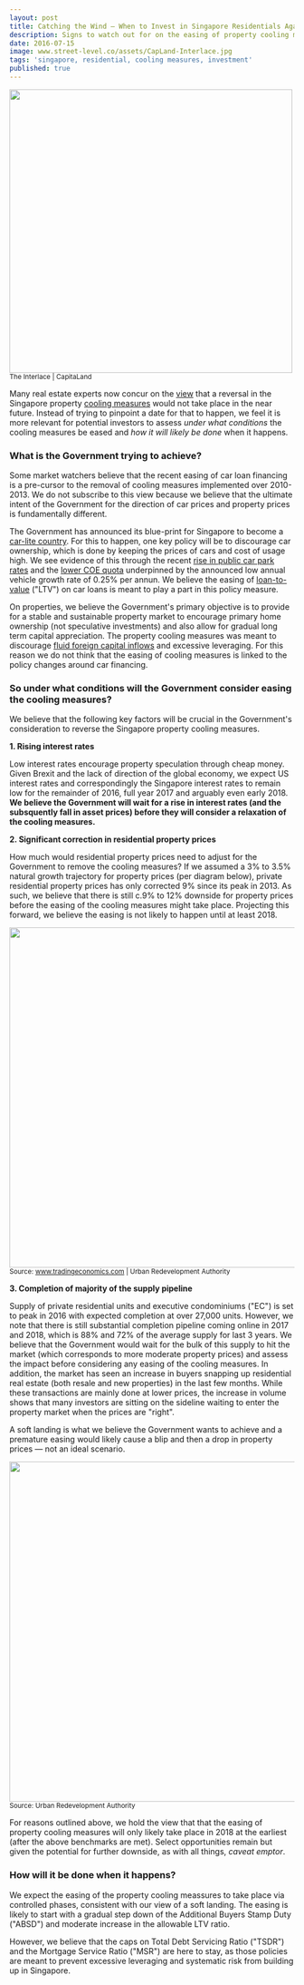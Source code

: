 ```yaml
---
layout: post
title: Catching the Wind ― When to Invest in Singapore Residentials Again
description: Signs to watch out for on the easing of property cooling measures
date: 2016-07-15
image: www.street-level.co/assets/CapLand-Interlace.jpg
tags: 'singapore, residential, cooling measures, investment'
published: true
---
```

<img src="{{site.url}}/assets/CapLand-Interlace.jpg" width="500px"><br>
<sup>The Interlace | CapitaLand</sup><br>

Many real estate experts now concur on the [view](http://www.businesstimes.com.sg/real-estate/no-lifting-of-property-cooling-measures-till-2017-redas-seminar-speakers) that a reversal in the Singapore property [cooling measures](http://www.srx.com.sg/cooling-measures) would not take place in the near future. Instead of trying to pinpoint a date for that to happen, we feel it is more relevant for potential investors to assess *under what conditions* the cooling measures be eased and *how it will likely be done* when it happens.<!--more-->

### What is the Government trying to achieve?
Some market watchers believe that the recent easing of car loan financing is a pre-cursor to the removal of cooling measures implemented over 2010-2013. We do not subscribe to this view because we believe that the ultimate intent of the Government for the direction of car prices and property prices is fundamentally different. 

The Government has announced its blue-print for Singapore to become a [car-lite country](http://www.channelnewsasia.com/news/singapore/attractive-transport/2885982.html). For this to happen, one key policy will be to discourage car ownership, which is done by keeping the prices of cars and cost of usage high. We see evidence of this through the recent [rise in public car park rates](http://www.channelnewsasia.com/news/singapore/public-car-park-rates-set/2898090.html) and the [lower COE quota](http://www.todayonline.com/singapore-fewer-COEs-available-coming-months) underpinned by the announced low annual vehicle growth rate of 0.25% per annun. We believe the easing of [loan-to-value](https://en.wikipedia.org/wiki/Loan-to-value_ratio) ("LTV") on car loans is meant to play a part in this policy measure.

On properties, we believe the Government's primary objective is to provide for a stable and sustainable property market to encourage primary home ownership (not speculative investments) and also allow for gradual long term capital appreciation. The property cooling measures was meant to discourage [fluid foreign capital inflows](https://en.wikipedia.org/wiki/Hot_money) and excessive leveraging. For this reason we do not think that the easing of cooling measures is linked to the policy changes around car financing.

### So under what conditions will the Government consider easing the cooling measures?
We believe that the following key factors will be crucial in the Government's consideration to reverse the Singapore property cooling measures.

**1. Rising interest rates**

Low interest rates encourage property speculation through cheap money. Given Brexit and the lack of direction of the global economy, we expect US interest rates and correspondingly the Singapore interest rates to remain low for the remainder of 2016, full year 2017 and arguably even early 2018. **We believe the Government will wait for a rise in interest rates (and the subsquently fall in asset prices) before they will consider a relaxation of the cooling measures.**

**2. Significant correction in residential property prices**

How much would residential property prices need to adjust for the Government to remove the cooling measures? If we assumed a 3% to 3.5% natural growth trajectory for property prices (per diagram below), private residential property prices has only corrected 9% since its peak in 2013. As such, we believe that there is still c.9% to 12% downside for property prices before the easing of the cooling measures might take place. Projecting this forward, we believe the easing is not likely to happen until at least 2018.

<img src="{{site.url}}/assets/Sg-prop-index-Jul16.png" width="600px"><br>
<sup>Source: www.tradingeconomics.com | Urban Redevelopment Authority</sup>

**3. Completion of majority of the supply pipeline**

Supply of private residential units and executive condominiums ("EC") is set to peak in 2016 with expected completion at over 27,000 units. However, we note that there is still substantial completion pipeline coming online in 2017 and 2018, which is 88% and 72% of the average supply for last 3 years. We believe that the Government would wait for the bulk of this supply to hit the market (which corresponds to more moderate property prices) and assess the impact before considering any easing of the cooling measures. In addition, the market has seen an increase in buyers snapping up residential real estate (both resale and new properties) in the last few months. While these transactions are mainly done at lower prices, the increase in volume shows that many investors are sitting on the sideline waiting to enter the property market when the prices are "right".

A soft landing is what we believe the Government wants to achieve and a premature easing would likely cause a blip and then a drop in property prices ― not an ideal scenario.

<img src="{{site.url}}/assets/Sg-prop-pipeline-Jul16.png" width="600px"><br>
<sup>Source: Urban Redevelopment Authority</sup>

For reasons outlined above, we hold the view that that the easing of property cooling measures will only likely take place in 2018 at the earliest (after the above benchmarks are met). Select opportunities remain but given the potential for further downside, as with all things, *caveat emptor*.

### How will it be done when it happens?
We expect the easing of the property cooling meassures to take place via controlled phases, consistent with our view of a soft landing. The easing is likely to start with a gradual step down of the Additional Buyers Stamp Duty ("ABSD") and moderate increase in the allowable LTV ratio. 

However, we believe that the caps on Total Debt Servicing Ratio ("TSDR") and the Mortgage Service Ratio ("MSR") are here to stay, as those policies are meant to prevent excessive leveraging and systematic risk from building up in Singapore.
